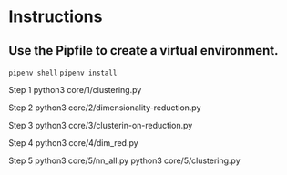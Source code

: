 # Instructions

## Use the Pipfile to create a virtual environment.

`pipenv shell`
`pipenv install`

Step 1
python3 core/1/clustering.py

Step 2
python3 core/2/dimensionality-reduction.py

Step 3
python3 core/3/clusterin-on-reduction.py

Step 4
python3 core/4/dim_red.py

Step 5
python3 core/5/nn_all.py
python3 core/5/clustering.py
